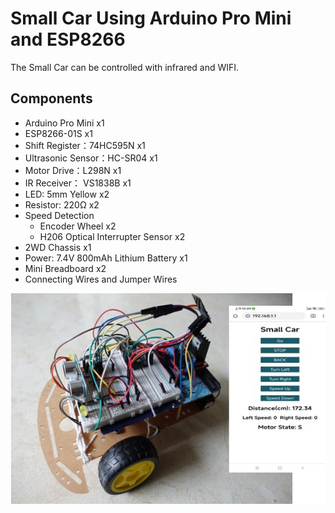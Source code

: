 # Small Car Using Arduino Pro Mini and ESP8266

The Small Car can be controlled with infrared and WIFI.

## ​Components

* Arduino Pro Mini x1
* ESP8266-01S x1
* Shift Register：74HC595N  x1
* Ultrasonic Sensor：HC-SR04 x1   
* Motor Drive：L298N x1
* IR Receiver： VS1838B x1
* LED: 5mm Yellow x2
* Resistor: 220Ω x2
* Speed Detection 
  * Encoder Wheel x2
  * H206 Optical Interrupter Sensor x2
* 2WD Chassis x1 
* Power: 7.4V  800mAh Lithium Battery x1
* Mini Breadboard x2
* Connecting Wires and Jumper Wires

![](img/small_car.jpg)






